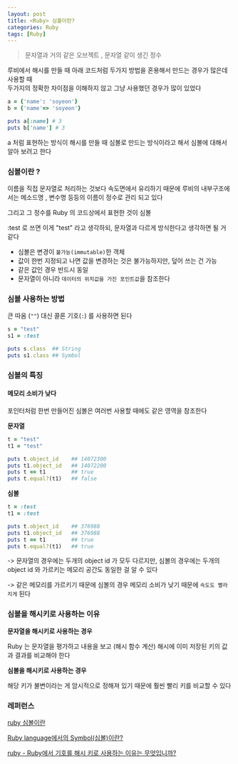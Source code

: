 ```yaml
---
layout: post
title: <Ruby> 심볼이란?
categories: Ruby
tags: [Ruby]
---
```


> 문자열과 거의 같은 오브젝트 , 문자열 같이 생긴 정수

루비에서 해시를 만들 때 아래 코드처럼 두가지 방법을 혼용해서 만드는 경우가 많은데 사용할 때 <br>
두가지의 정확한 차이점을 이해하지 않고 그냥 사용했던 경우가 많이 있었다 

```ruby
a = {'name': 'soyeon'}
b = {'name'=> 'soyeon'}

puts a[:name] # 3
puts b['name'] # 3
```

a 처럼 표현하는 방식이 해시를 만들 때 심볼로 만드는 방식이라고 해서 심볼에 대해서 알아 보려고 한다 


### 심볼이란 ?

이름을 직접 문자열로 처리하는 것보다 속도면에서 유리하기 때문에 루비의 내부구조에서는 메소드명 , 변수명 등등의 이름이 정수로 관리 되고 있다 

그리고 그 정수를 Ruby 의 코드상에서 표현한 것이 심볼

:test 로 쓰면 이게 "test" 라고 생각하되, 문자열과 다르게 방식한다고 생각하면 될 거 같다 

- 심볼은 변경이 `불가능(immutable)`한 객체
- 값이 한번 지정되고 나면 값을 변경하는 것은 불가능하지만, 덮어 쓰는 건 가능 
- 같은 값인 경우 반드시 동일 
- 문자열이 아니라 `데이터의 위치값을 가진 포인트값`을 참조한다 

### 심볼 사용하는 방법 

큰 따옴 (`""`) 대신 콜론 기호(`:`) 를 사용하면 된다 

```ruby
s = "test"
s1 = :test

puts s.class  ## String
puts s1.class ## Symbol
```

### 심볼의 특징 
#### 메모리 소비가 낮다 

포인터처럼 한번 만들어진 심볼은 여러번 사용할 때에도 같은 영역을 참조한다 

**문자열** 

```ruby
t = "test"
t1 = "test"

puts t.object_id    ## 14072300
puts t1.object_id   ## 14072200
puts t == t1        ## true
puts t.equal?(t1)   ## false
```

**심볼**

```ruby
t = :test
t1 = :test

puts t.object_id    ## 376988
puts t1.object_id   ## 376988
puts t == t1        ## true
puts t.equal?(t1)   ## true 
```

-> 문자열의 경우에는 두개의 object id 가 모두 다르지만, 심볼의 경우에는 두개의 object id 와 가르키는 메모리 공간도 동일한 걸 알 수 있다 

-> 같은 메모리를 가르키기 때문에 심볼의 경우 메모리 소비가 낮기 때문에 `속도도 빨라지게` 된다 


### 심볼을 해시키로 사용하는 이유

**문자열을 해시키로 사용하는 경우** 

Ruby 는 문자열을 평가하고 내용을 보고 (해시 함수 계산) 해시에 이미 저장된 키의 값과 결과를 비교해야 한다 


**심볼을 해시키로 사용하는 경우** 

해당 키가 불변이라는 게 암시적으로 정해져 있기 때문에 훨씬 빨리 키를 비교할 수 있다 


### 레퍼런스

[ruby 심볼이란](https://negabaro.github.io/archive/ruby-hash-symbol)

[Ruby language에서의 Symbol(심볼)이란?](https://www.hahwul.com/2018/03/28/ruby-language-symbol/)

[ruby - Ruby에서 기호를 해시 키로 사용하는 이유는 무엇입니까?](https://pythonq.com/so/ruby/20426)

